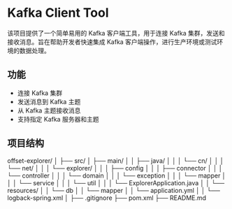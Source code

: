 # Kafka Client Tool

该项目提供了一个简单易用的 Kafka 客户端工具，用于连接 Kafka 集群，发送和接收消息。旨在帮助开发者快速集成 Kafka 客户端操作，进行生产环境或测试环境的数据处理。

## 功能

- 连接 Kafka 集群
- 发送消息到 Kafka 主题
- 从 Kafka 主题接收消息
- 支持指定 Kafka 服务器和主题

## 项目结构
offset-explorer/ │ ├── src/ │ ├── main/ │ │ ├── java/ │ │ │ └── cn/ │ │ │ └── net/ │ │ │ └── explorer/ │ │ │ ├── config │ │ │ ├── connector │ │ │ └── controller │ │ │ └── domain │ │ │ └── exception │ │ │ └── mapper │ │ │ └── service │ │ │ └── util │ │ │ └── ExplorerApplication.java │ │ └── resources/ │ │ └── db │ │ └── mapper │ │ └── application.yml │ │ └── logback-spring.xml │ ├── .gitignore ├── pom.xml ├── README.md